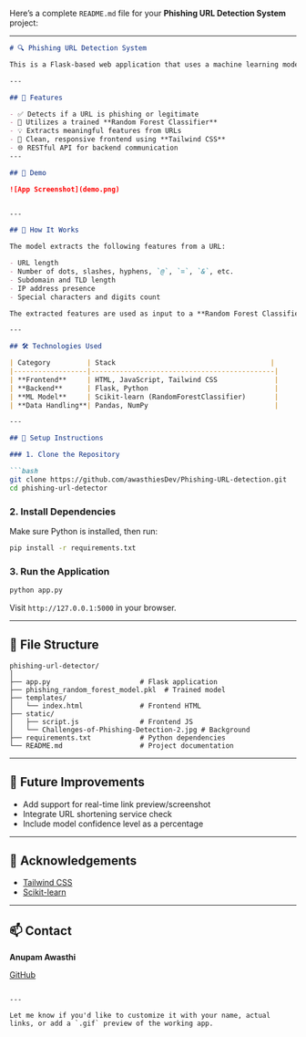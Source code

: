 Here’s a complete `README.md` file for your **Phishing URL Detection System** project:

---

````markdown
# 🔍 Phishing URL Detection System

This is a Flask-based web application that uses a machine learning model to classify URLs as **Legitimate** or **Phishing**. It provides a modern UI built with Tailwind CSS and is deployable on platforms like **Render**.

---

## 🚀 Features

- ✅ Detects if a URL is phishing or legitimate
- 🧠 Utilizes a trained **Random Forest Classifier**
- 💡 Extracts meaningful features from URLs
- 🎨 Clean, responsive frontend using **Tailwind CSS**
- 🌐 RESTful API for backend communication
---

## 📸 Demo

![App Screenshot](demo.png)


---

## 🧠 How It Works

The model extracts the following features from a URL:

- URL length
- Number of dots, slashes, hyphens, `@`, `=`, `&`, etc.
- Subdomain and TLD length
- IP address presence
- Special characters and digits count

The extracted features are used as input to a **Random Forest Classifier** trained on labeled URL data.

---

## 🛠️ Technologies Used

| Category         | Stack                                      |
|------------------|---------------------------------------------|
| **Frontend**     | HTML, JavaScript, Tailwind CSS              |
| **Backend**      | Flask, Python                               |
| **ML Model**     | Scikit-learn (RandomForestClassifier)       |
| **Data Handling**| Pandas, NumPy                               |

---

## 🧪 Setup Instructions

### 1. Clone the Repository

```bash
git clone https://github.com/awasthiesDev/Phishing-URL-detection.git
cd phishing-url-detector
````

### 2. Install Dependencies

Make sure Python is installed, then run:

```bash
pip install -r requirements.txt
```

### 3. Run the Application

```bash
python app.py
```

Visit `http://127.0.0.1:5000` in your browser.

---


## 📁 File Structure

```
phishing-url-detector/
│
├── app.py                      # Flask application
├── phishing_random_forest_model.pkl  # Trained model
├── templates/
│   └── index.html              # Frontend HTML
├── static/
│   ├── script.js               # Frontend JS
│   └── Challenges-of-Phishing-Detection-2.jpg # Background
├── requirements.txt            # Python dependencies
└── README.md                   # Project documentation
```

---

## 🧠 Future Improvements

* Add support for real-time link preview/screenshot
* Integrate URL shortening service check
* Include model confidence level as a percentage

---

## 🙌 Acknowledgements

* [Tailwind CSS](https://tailwindcss.com)
* [Scikit-learn](https://scikit-learn.org/)

---

## 📫 Contact

**Anupam Awasthi**

[GitHub](https://github.com/awasthiesDev) 

```

---

Let me know if you'd like to customize it with your name, actual links, or add a `.gif` preview of the working app.
```
